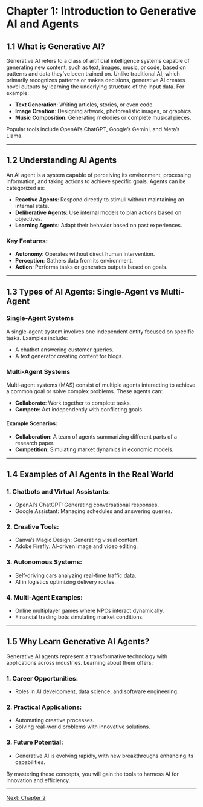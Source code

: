 # Chapter 1: Introduction to Generative AI and Agents

## **1.1 What is Generative AI?**
Generative AI refers to a class of artificial intelligence systems capable of generating new content, such as text, images, music, or code, based on patterns and data they’ve been trained on. Unlike traditional AI, which primarily recognizes patterns or makes decisions, generative AI creates novel outputs by learning the underlying structure of the input data. For example:

- **Text Generation**: Writing articles, stories, or even code.
- **Image Creation**: Designing artwork, photorealistic images, or graphics.
- **Music Composition**: Generating melodies or complete musical pieces.

Popular tools include OpenAI’s ChatGPT, Google’s Gemini, and Meta’s Llama.

---

## **1.2 Understanding AI Agents**
An AI agent is a system capable of perceiving its environment, processing information, and taking actions to achieve specific goals. Agents can be categorized as:

- **Reactive Agents**: Respond directly to stimuli without maintaining an internal state.
- **Deliberative Agents**: Use internal models to plan actions based on objectives.
- **Learning Agents**: Adapt their behavior based on past experiences.

### Key Features:
- **Autonomy**: Operates without direct human intervention.
- **Perception**: Gathers data from its environment.
- **Action**: Performs tasks or generates outputs based on goals.

---

## **1.3 Types of AI Agents: Single-Agent vs Multi-Agent**
### **Single-Agent Systems**
A single-agent system involves one independent entity focused on specific tasks. Examples include:
- A chatbot answering customer queries.
- A text generator creating content for blogs.

### **Multi-Agent Systems**
Multi-agent systems (MAS) consist of multiple agents interacting to achieve a common goal or solve complex problems. These agents can:
- **Collaborate**: Work together to complete tasks.
- **Compete**: Act independently with conflicting goals.

#### Example Scenarios:
- **Collaboration**: A team of agents summarizing different parts of a research paper.
- **Competition**: Simulating market dynamics in economic models.

---

## **1.4 Examples of AI Agents in the Real World**
### **1. Chatbots and Virtual Assistants**:
- OpenAI’s ChatGPT: Generating conversational responses.
- Google Assistant: Managing schedules and answering queries.

### **2. Creative Tools**:
- Canva’s Magic Design: Generating visual content.
- Adobe Firefly: AI-driven image and video editing.

### **3. Autonomous Systems**:
- Self-driving cars analyzing real-time traffic data.
- AI in logistics optimizing delivery routes.

### **4. Multi-Agent Examples**:
- Online multiplayer games where NPCs interact dynamically.
- Financial trading bots simulating market conditions.

---

## **1.5 Why Learn Generative AI Agents?**
Generative AI agents represent a transformative technology with applications across industries. Learning about them offers:

### **1. Career Opportunities**:
- Roles in AI development, data science, and software engineering.

### **2. Practical Applications**:
- Automating creative processes.
- Solving real-world problems with innovative solutions.

### **3. Future Potential**:
- Generative AI is evolving rapidly, with new breakthroughs enhancing its capabilities.

By mastering these concepts, you will gain the tools to harness AI for innovation and efficiency.

---

[Next: Chapter 2](https://github.com/FrugalX/ai_agents_ebook_draft/blob/main/Chapter%202%20Generative%20AI%20APIs%20Gett.md)



